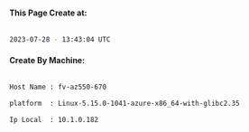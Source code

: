 
   
#### This Page Create at:

```bash

2023-07-28 - 13:43:04 UTC

```

#### Create By Machine:

```bash

Host Name : fv-az550-670

platform  : Linux-5.15.0-1041-azure-x86_64-with-glibc2.35

Ip Local  : 10.1.0.182

```

